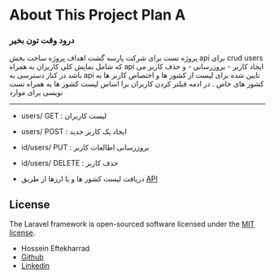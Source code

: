 # About This Project Plan A

### درود وقت تون بخیر 
پروژه تست برای شرکت پارسه گشت اهداف پروژه ساخت بخش api برای crud users
که شامل نمایش کلی کاربران به همراه api ایجاد کاربر - بروزرسانی - و حذف کاربر می باشد 
در کنار دسترسی به api تایین شده برای لیست از کشور ها و اختصاص کاربر ها به کشور های خاص .
در ادمه فیلتر کردن کاربران برا اساس لیست کشور ها به همراه تست نویسی برای موارد 

-----------
- users/ GET : لیست کاربران
- users/ POST : ایجاد یک کاربر جدید
- id/users/ PUT : بروزرسانی اطالعات کاربر  
-  id/users/ DELETE : حذف کاربر
  
- دریافت لیست کشور ها و یا ارزها از طریق
[API](https://restcountries.com/)


## License

The Laravel framework is open-sourced software licensed under the [MIT license](https://opensource.org/licenses/MIT).


- Hossein Eftekharrad
- [Github](https://github.com/gcorp-llc)
- [Linkedin](https://www.linkedin.com/in/hossein-eftekharrad/)
